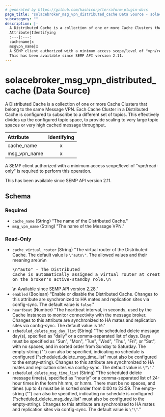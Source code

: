 ```yaml
---
# generated by https://github.com/hashicorp/terraform-plugin-docs
page_title: "solacebroker_msg_vpn_distributed_cache Data Source - solacebroker"
subcategory: ""
description: |-
  A Distributed Cache is a collection of one or more Cache Clusters that belong to the same Message VPN. Each Cache Cluster in a Distributed Cache is configured to subscribe to a different set of topics. This effectively divides up the configured topic space, to provide scaling to very large topic spaces or very high cached message throughput.
  Attribute|Identifying
  :---|:---:
  cachename|x
  msgvpn_name|x
  A SEMP client authorized with a minimum access scope/level of "vpn/read-only" is required to perform this operation.
  This has been available since SEMP API version 2.11.
---
```


# solacebroker_msg_vpn_distributed_cache (Data Source)

A Distributed Cache is a collection of one or more Cache Clusters that belong to the same Message VPN. Each Cache Cluster in a Distributed Cache is configured to subscribe to a different set of topics. This effectively divides up the configured topic space, to provide scaling to very large topic spaces or very high cached message throughput.


Attribute|Identifying
:---|:---:
cache_name|x
msg_vpn_name|x



A SEMP client authorized with a minimum access scope/level of "vpn/read-only" is required to perform this operation.

This has been available since SEMP API version 2.11.



<!-- schema generated by tfplugindocs -->
## Schema

### Required

- `cache_name` (String) "The name of the Distributed Cache."
- `msg_vpn_name` (String) "The name of the Message VPN."

### Read-Only

- `cache_virtual_router` (String) "The virtual router of the Distributed Cache. The default value is `\"auto\"`. The allowed values and their meaning are:\n\n<pre>\n\"auto\" - The Distributed Cache is automatically assigned a virtual router at creation, depending on the broker's active-standby role.\n</pre>\n Available since SEMP API version 2.28."
- `enabled` (Boolean) "Enable or disable the Distributed Cache. Changes to this attribute are synchronized to HA mates and replication sites via config-sync. The default value is `false`."
- `heartbeat` (Number) "The heartbeat interval, in seconds, used by the Cache Instances to monitor connectivity with the message broker. Changes to this attribute are synchronized to HA mates and replication sites via config-sync. The default value is `10`."
- `scheduled_delete_msg_day_list` (String) "The scheduled delete message day(s), specified as \"daily\" or a comma-separated list of days. Days must be specified as \"Sun\", \"Mon\", \"Tue\", \"Wed\", \"Thu\", \"Fri\", or \"Sat\", with no spaces, and in sorted order from Sunday to Saturday. The empty-string (\"\") can also be specified, indicating no schedule is configured (\"scheduled_delete_msg_time_list\" must also be configured to the empty-string). Changes to this attribute are synchronized to HA mates and replication sites via config-sync. The default value is `\"\"`."
- `scheduled_delete_msg_time_list` (String) "The scheduled delete message time(s), specified as \"hourly\" or a comma-separated list of 24-hour times in the form hh:mm, or h:mm. There must be no spaces, and times (up to 4) must be in sorted order from 0:00 to 23:59. The empty-string (\"\") can also be specified, indicating no schedule is configured (\"scheduled_delete_msg_day_list\" must also be configured to the empty-string). Changes to this attribute are synchronized to HA mates and replication sites via config-sync. The default value is `\"\"`."
